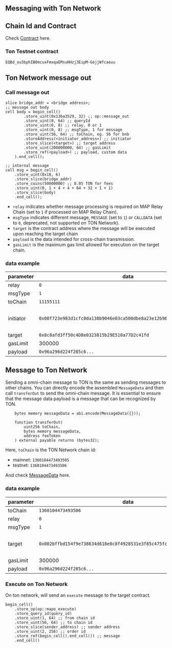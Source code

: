 ## Messaging with Ton Network

## Chain Id and Contract

Check [Contract](../deployed-omnichain-contracts.md) here.

### Ton Testnet contract

`EQBd_ou3bphIB0mcuxFmxqaEMsuHHzj3EipM-GejjWfcaeuu`

## Ton Network message out

### Call message out

```
slice bridge_addr = <bridge address>;
;; message out body
cell body = begin_cell()
        .store_uint(0x136a3529, 32) ;; op::message_out
        .store_uint(0, 64) ;; queryId
        .store_uint(0, 8) ;; relay, 0 or 1
        .store_uint(0, 8) ;; msgType, 1 for message
        .store_uint(56, 64) ;; toChain, eg. 56 for bnb
        .storeAddress(<initiator_address>) ;; initiator
        .store_slice(<target>) ;; target address
        .store_uint(200000000, 64) ;; gasLimit
        .store_ref(<payload>) ;; payload, custom data
    ).end_cell();

;; internal message
cell msg = begin_cell()
    .store_uint(0x18, 6)
    .store_slice(bridge_addr)
    .store_coins(50000000) ;; 0.05 TON for fees
    .store_uint(0, 1 + 4 + 4 + 64 + 32 + 1 + 1)
    .store_slice(body)
    .end_cell();
```

- `relay` indicates whether message processing is required on MAP Relay Chain (set to `1` if processed on MAP Relay Chain).
- `msgType` indicates different message, `MESSAGE` (set to `1`) or `CALLDATA` (set to `0`, deprecated, not supported on TON Network).
- `target` is the contract address where the message will be executed upon reaching the target chain
- `payload` is the data intended for cross-chain transmission.
- `gasLimit` is the maximum gas limit allowed for execution on the target chain.

### data example

| parameter | data                                                                   |                                                                                                                                               |
|-----------|------------------------------------------------------------------------|-----------------------------------------------------------------------------------------------------------------------------------------------|
| relay     | `0`                                                                    |                                                                                                                                               |
| msgType   | `1`                                                                    | MESSAGE                                                                                                                                       |
| toChain   | `11155111`                                                             | Sepolia chain id                                                                                                                              |
| initiator | `0x00f723e983d1cfc0da138b9046e03ca500dbe8a23e12b960c415ad423615180ecb` | The raw address `0:f723e983d1cfc0da138b9046e03ca500dbe8a23e12b960c415ad423615180ecb` of <br> `EQD3I-mD0c_A2hOLkEbgPKUA2-iiPhK5YMQVrUI2FRgOy4LB` |
| target    | `0x8c8afd3ff50c4D8e0323815b29E510a77D2c41fd`                           | Executor contract on Sepolia                                                                                                                  |
| gasLimit  | 300000                                                                 |                                                                                                                                               |
| payload   | `0x96a296d224f285c6...`                                                |                                                                                                                                               |



## Message to Ton Network

Sending a omni-chain message to TON is the same as sending messages to other chains.
You can directly encode the assembled `MessageData` and then call `transferOut` to send the omni-chain message.
It is essential to ensure that the message data payload is a message that can be recognized by TON.
```
    bytes memory messageData = abi.encode(MessageData({}));
    
    function transferOut(
        uint256 toChain,
        bytes memory messageData,
        address feeToken
    ) external payable returns (bytes32);
```

Here, `toChain` is the TON Network chain id:
- mainnet: `1360104473493505`
- testnet: `1360104473493506`

And check [MessageData](../Butter-Omnichain-Service-explain.md) here.

### data example

| parameter | data                                                                   |                                                                                                                                                 |
|-----------|------------------------------------------------------------------------|-------------------------------------------------------------------------------------------------------------------------------------------------|
| toChain   | `1360104473493506`                                                     | TON Testnet chain id                                                                                                                            |
| relay     | `0`                                                                    |                                                                                                                                                 |
| msgType   | `1`                                                                    | MESSAGE                                                                                                                                         |
| target | `0x002bffbd154f9e738634d618e0c8f4928531e3f85c475fc934461f2ccf18bfe5e5` | The raw address `0:2bffbd154f9e738634d618e0c8f4928531e3f85c475fc934461f2ccf18bfe5e5` of <br> `UQAr_70VT55zhjTWGODI9JKFMeP4XEdfyTRGHyzPGL_l5cHA` |
| gasLimit  | 300000                                                                 |                                                                                                                                                 |
| payload   | `0x96a296d224f285c6...`                                                |                                                                                                                                                 |


### Execute on Ton Network

On ton network, will send an `execute` message to the target contract.

```
begin_cell()
    .store_op(op::mapo_execute)
    .store_query_id(query_id)
    .store_uint(1, 64) ;; from chain id
    .store_uint(56, 64) ;; to chain id
    .store_slice(sender_address) ;; sender address
    .store_uint(2, 256) ;; order id
    .store_ref(begin_cell().end_cell()) ;; message
    .end_cell()
```




